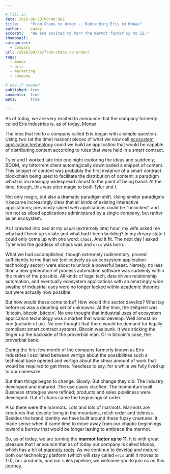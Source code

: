 ```yaml
---

# fill in
date: 2016-09-30T00:00:00Z
title:     "From Chaos to Order -- Rebranding Eris to Monax"
author:    casey
excerpt:   "We are excited to turn the marmot factor up to 11."
thumbnail:
categories:
  - company
url: /2016/09/30/from-chaos-to-order/
tags:
  - monax
  - eris
  - marketing
  - company

# use if needed
published: true
comments:  true
meta:      true

---
```


As of today, we are very excited to announce that the company formerly called Eris Industries is, as of today, Monax.

The idea that led to a company called Eris began with a simple question. Using two (at the time) nascent pieces of what we now call [ecosystem application technology](/explainers/ecosystem_applications) could we build an application that would be capable of distributing content according to rules that were held in a smart contract.

Tyler and I worked late into one night exploring the ideas and suddenly, BOOM, my bittorrent client automagically downloaded a snippet of content. This snippet of content was probably the first instance of a smart contract blockchain being used to facilitate the distribution of content; a paradigm which is increasingly widespread almost to the point of being banal. At the time, though, this was utter magic to both Tyler and I.

Not only magic, but also a dramatic paradigm shift. Using similar paradigms it became increasingly clear that all kinds of existing interactive applications; previously siloed web applications could be "unlocked" and ran not as siloed applications administered by a single company, but rather as an ecosystem.

As I crawled into bed at my usual (extremely late) hour, my wife asked me why had I been up so late and what had I been building? In my dreary state I could only come up with one word: `chaos`. And it fit. The next day I asked Tyler who the goddess of chaos was and `eris` was born.

What we had accomplished, though extremely rudimentary, proved sufficiently to me that we (collectively as an ecosystem application technology sector) were about to unlock a powerful beast. Namely, no less than a new generation of process automation software was suddenly within the realm of the possible. All kinds of legal tech, data driven relationship automation, and eventually ecosystem applications with an amazingly wide swathe of industrial uses were no longer locked within academic theories but were actually now possible.

But how would these come to be? How would this sector develop? What lay before us was a daunting set of unknowns. At the time, the zeitgeist was 'bitcoin, bitcoin, bitcoin'. No one thought that industrial uses of ecosystem application technology was a market that would develop. Well almost no one (outside of us). No one thought that there would be demand for legally compliant smart contract systems. Bitcoin was punk. It was sticking the finger up the backside of the proverbial man. Or in bitcoin's case, the proverbial bank.

During the first few month of the company formerly known as Eris Industries I oscillated between vertigo about the possibilities such a technical base opened and vertigo about the shear amount of work that would be required to get there. Needless to say, for a while we fully lived up to our namesake.

But then things began to change. Slowly. But change they did. The industry developed and matured. The use cases clarified. The momentum built. Business strategies were refined; products and sales pipeliness were developed. Out of chaos came the beginnings of order.

Also there were the marmots. Lots and lots of marmots. Marmots are creatures that despite living in the mountains, relish order and tidiness. Besides the brand identity we have built around these fuzzy creatures, it made sense when it came time to move away from our chaotic beginnings toward a burrow that would be longer lasting to embrace the marmot.

So, as of today, we are turning the **marmot factor up to 11**. It is with great pleasure that I announce that as of today our company is called Monax, which has a bit of [marmoty roots](https://en.wikipedia.org/wiki/Groundhog). As we continue to develop and mature both our technology platform (which will stay called `eris` until it moves to 1.0), our products, and our sales pipeline, we welcome you to join us on this journey.
